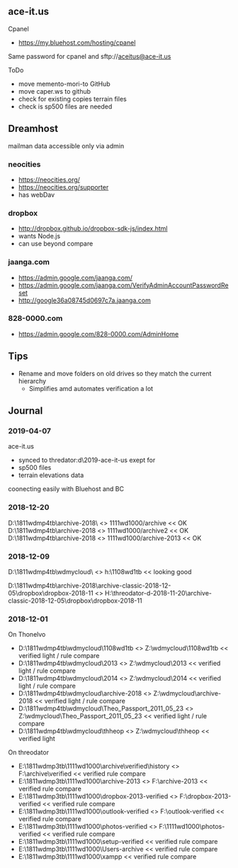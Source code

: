 
## ace-it.us

Cpanel
* https://my.bluehost.com/hosting/cpanel

Same password for cpanel and sftp://aceitus@ace-it.us

ToDo
* move memento-mori-to GitHub
* move caper.ws to github
* check for existing copies terrain files
* check is sp500 files are needed


## Dreamhost

mailman data accessible only via admin




### neocities

* https://neocities.org/
* https://neocities.org/supporter
* has webDav


### dropbox

* http://dropbox.github.io/dropbox-sdk-js/index.html
* wants Node.js
* can use beyond compare



### jaanga.com


* https://admin.google.com/jaanga.com/
* https://admin.google.com/jaanga.com/VerifyAdminAccountPasswordReset
* http://google36a08745d0697c7a.jaanga.com


### 828-0000.com

* https://admin.google.com/828-0000.com/AdminHome



## Tips

* Rename and move folders on old drives so they match the current hierarchy
	* Simplifies amd automates verification a lot


## Journal


### 2019-04-07

ace-it.us
* synced to thredator:d\2019-ace-it-us exept for
* sp500 files
* terrain elevations data

coonecting easily with Bluehost and BC


### 2018-12-20

D:\1811wdmp4tb\archive-2018\ <> 1111wd1000/archive  << OK
D:\1811wdmp4tb\archive-2018 <> 1111wd1000/archive2 << OK
D:\1811wdmp4tb\archive-2018 <> 1111wd1000/archive-2013 << OK

### 2018-12-09

D:\1811wdmp4tb\wdmycloud\ <> h:\1108wd1tb << looking good

D:\1811wdmp4tb\archive-2018\archive-classic-2018-12-05\dropbox\dropbox-2018-11 <> H:\threodator-d-2018-11-20\archive-classic-2018-12-05\dropbox\dropbox-2018-11


### 2018-12-01


On Thonelvo
* D:\1811wdmp4tb\wdmycloud\1108wd1tb <> Z:\wdmycloud\1108wd1tb << verified light / rule compare
* D:\1811wdmp4tb\wdmycloud\2013 <> Z:\wdmycloud\2013 << verified light / rule compare
* D:\1811wdmp4tb\wdmycloud\2014 <> Z:\wdmycloud\2014 << verified light / rule compare
* D:\1811wdmp4tb\wdmycloud\archive-2018 <> Z:\wdmycloud\archive-2018 << verified light / rule compare
* D:\1811wdmp4tb\wdmycloud\Theo_Passport_2011_05_23 <> Z:\wdmycloud\Theo_Passport_2011_05_23 << verified light / rule compare
* D:\1811wdmp4tb\wdmycloud\thheop <> Z:\wdmycloud\thheop << verified light




On threodator
* E:\1811wdmp3tb\1111wd1000\archive\verified\history <> F:\archive\verified << verified rule compare
* E:\1811wdmp3tb\1111wd1000\archive-2013 <> F:\archive-2013 << verified rule compare
* E:\1811wdmp3tb\1111wd1000\dropbox-2013-verified <> F:\dropbox-2013-verified << verified rule compare
* E:\1811wdmp3tb\1111wd1000\outlook-verified <> F:\outlook-verified << verified rule compare
* E:\1811wdmp3tb\1111wd1000\photos-verified <> F:\1111wd1000\photos-verified << verified rule compare
* E:\1811wdmp3tb\1111wd1000\setup-verified << verified rule compare
* E:\1811wdmp3tb\1111wd1000\Users-archive << verified rule compare
* E:\1811wdmp3tb\1111wd1000\xampp << verified rule compare

<!--stackedit_data:
eyJoaXN0b3J5IjpbMTU0OTg2MjY2LDE4NDY3NjgxNDQsLTgwMD
cwMTMyNCwtMTE4OTkyNzQ5MywxMTQ1OTc0OTA3LC02NDMwMzU3
ODcsMTY4ODA0MDQwLDMzNjk4MDg2Ml19
-->